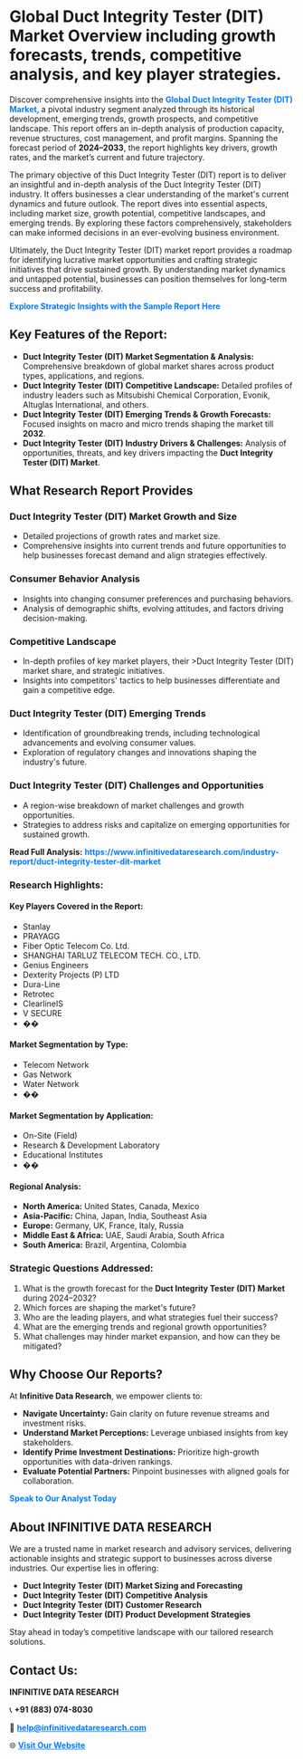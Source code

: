 <h1>Global Duct Integrity Tester (DIT) Market Overview including growth forecasts, trends, competitive analysis, and key player strategies.</h1>
<p>
Discover comprehensive insights into the 
<a href="https://www.infinitivedataresearch.com/industry-report/duct-integrity-tester-dit-market" rel="dofollow" style="color: #007BFF; text-decoration: none;"><strong>Global Duct Integrity Tester (DIT) Market</strong></a>, a pivotal industry segment analyzed through its historical development, emerging trends, growth prospects, and competitive landscape. This report offers an in-depth analysis of production capacity, revenue structures, cost management, and profit margins. Spanning the forecast period of <strong>2024–2033</strong>, the report highlights key drivers, growth rates, and the market’s current and future trajectory.
</p>
<p>
The primary objective of this Duct Integrity Tester (DIT) report is to deliver an insightful and in-depth analysis of the Duct Integrity Tester (DIT) industry. It offers businesses a clear understanding of the market's current dynamics and future outlook. The report dives into essential aspects, including market size, growth potential, competitive landscapes, and emerging trends. By exploring these factors comprehensively, stakeholders can make informed decisions in an ever-evolving business environment.
</p>
<p>
Ultimately, the Duct Integrity Tester (DIT) market report provides a roadmap for identifying lucrative market opportunities and crafting strategic initiatives that drive sustained growth. By understanding market dynamics and untapped potential, businesses can position themselves for long-term success and profitability.
</p>
<p>
<a href="https://www.infinitivedataresearch.com/request-sample/reportId=109127" style="color: #007BFF; text-decoration: none;"><strong>Explore Strategic Insights with the Sample Report Here</strong></a>
</p>

<h2>Key Features of the Report:</h2>
<ul>
<li><strong>Duct Integrity Tester (DIT) Market Segmentation & Analysis:</strong> Comprehensive breakdown of global market shares across product types, applications, and regions.</li>
<li><strong>Duct Integrity Tester (DIT) Competitive Landscape:</strong> Detailed profiles of industry leaders such as Mitsubishi Chemical Corporation, Evonik, Altuglas International, and others.</li>
<li><strong>Duct Integrity Tester (DIT) Emerging Trends & Growth Forecasts:</strong> Focused insights on macro and micro trends shaping the market till <strong>2032</strong>.</li>
<li><strong>Duct Integrity Tester (DIT) Industry Drivers & Challenges:</strong> Analysis of opportunities, threats, and key drivers impacting the <strong>Duct Integrity Tester (DIT) Market</strong>.</li>
</ul>

<h2>What Research Report Provides</h2>
<h3>Duct Integrity Tester (DIT) Market Growth and Size</h3>
<ul>
<li>Detailed projections of growth rates and market size.</li>
<li>Comprehensive insights into current trends and future opportunities to help businesses forecast demand and align strategies effectively.</li>
</ul>

<h3>Consumer Behavior Analysis</h3>
<ul>
<li>Insights into changing consumer preferences and purchasing behaviors.</li>
<li>Analysis of demographic shifts, evolving attitudes, and factors driving decision-making.</li>
</ul>

<h3>Competitive Landscape</h3>
<ul>
<li>In-depth profiles of key market players, their >Duct Integrity Tester (DIT) market share, and strategic initiatives.</li>
<li>Insights into competitors' tactics to help businesses differentiate and gain a competitive edge.</li>
</ul>

<h3>Duct Integrity Tester (DIT) Emerging Trends</h3>
<ul>
<li>Identification of groundbreaking trends, including technological advancements and evolving consumer values.</li>
<li>Exploration of regulatory changes and innovations shaping the industry's future.</li>
</ul>

<h3>Duct Integrity Tester (DIT) Challenges and Opportunities</h3>
<ul>
<li>A region-wise breakdown of market challenges and growth opportunities.</li>
<li>Strategies to address risks and capitalize on emerging opportunities for sustained growth.</li>
</ul>
<p><strong>Read Full Analysis:</strong> <a href="https://www.infinitivedataresearch.com/industry-report/duct-integrity-tester-dit-market" rel="dofollow" style="color: #007BFF; text-decoration: none;"><strong>https://www.infinitivedataresearch.com/industry-report/duct-integrity-tester-dit-market</strong></a></p>
<h3>Research Highlights:</h3>
<h4>Key Players Covered in the Report:</h4>
<ul><li>Stanlay</li><li>PRAYAGG</li><li>Fiber Optic Telecom Co. Ltd.</li><li>SHANGHAI TARLUZ TELECOM TECH. CO., LTD.</li><li>Genius Engineers</li><li>Dexterity Projects (P) LTD</li><li>Dura-Line</li><li>Retrotec</li><li>ClearlineIS</li><li>V SECURE</li><li>��</li></ul>
<h4>Market Segmentation by Type:</h4>
<ul><li>Telecom Network</li><li>Gas Network</li><li>Water Network</li><li>��</li></ul>
<h4>Market Segmentation by Application:</h4>
<ul><li>On-Site (Field)</li><li>Research &amp; Development Laboratory</li><li>Educational Institutes</li><li>��</li></ul>

<h4>Regional Analysis:</h4>
<ul>
<li><strong>North America:</strong> United States, Canada, Mexico</li>
<li><strong>Asia-Pacific:</strong> China, Japan, India, Southeast Asia</li>
<li><strong>Europe:</strong> Germany, UK, France, Italy, Russia</li>
<li><strong>Middle East & Africa:</strong> UAE, Saudi Arabia, South Africa</li>
<li><strong>South America:</strong> Brazil, Argentina, Colombia</li>
</ul>

<h3>Strategic Questions Addressed:</h3>
<ol>
<li>What is the growth forecast for the <strong>Duct Integrity Tester (DIT) Market</strong> during 2024–2032?</li>
<li>Which forces are shaping the market's future?</li>
<li>Who are the leading players, and what strategies fuel their success?</li>
<li>What are the emerging trends and regional growth opportunities?</li>
<li>What challenges may hinder market expansion, and how can they be mitigated?</li>
</ol>

<h2>Why Choose Our Reports?</h2>
<p>At <strong>Infinitive Data Research</strong>, we empower clients to:</p>
<ul>
<li><strong>Navigate Uncertainty:</strong> Gain clarity on future revenue streams and investment risks.</li>
<li><strong>Understand Market Perceptions:</strong> Leverage unbiased insights from key stakeholders.</li>
<li><strong>Identify Prime Investment Destinations:</strong> Prioritize high-growth opportunities with data-driven rankings.</li>
<li><strong>Evaluate Potential Partners:</strong> Pinpoint businesses with aligned goals for collaboration.</li>
</ul>
<p><a href="https://www.infinitivedataresearch.com/industry-report/duct-integrity-tester-dit-market" rel="dofollow" style="color: #007BFF; text-decoration: none;"><strong>Speak to Our Analyst Today</strong></a></p>

<h2>About INFINITIVE DATA RESEARCH</h2>
<p>We are a trusted name in market research and advisory services, delivering actionable insights and strategic support to businesses across diverse industries. Our expertise lies in offering:</p>
<ul>
<li><strong>Duct Integrity Tester (DIT) Market Sizing and Forecasting</strong></li>
<li><strong>Duct Integrity Tester (DIT) Competitive Analysis</strong></li>
<li><strong>Duct Integrity Tester (DIT) Customer Research</strong></li>
<li><strong>Duct Integrity Tester (DIT) Product Development Strategies</strong></li>
</ul>
<p>Stay ahead in today’s competitive landscape with our tailored research solutions.</p>

<h2>Contact Us:</h2>
<p><strong>INFINITIVE DATA RESEARCH</strong></p>
<p>📞 <strong>+91 (883) 074-8030</strong></p>
<p>📧 <strong><a href="mailto:help@infinitivedataresearch.com" style="color: #007BFF;">help@infinitivedataresearch.com</a></strong></p>
<p>🌐 <strong><a href="https://www.infinitivedataresearch.com" rel="dofollow" style="color: #007BFF;">Visit Our Website</a></strong></p>